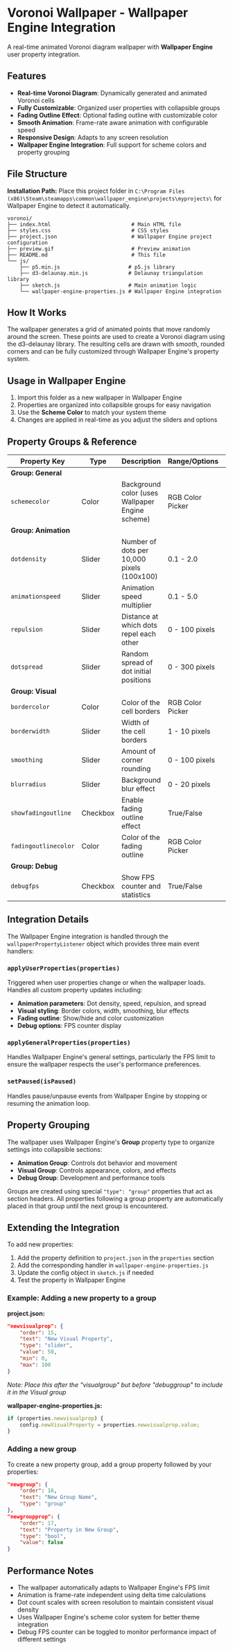 # Voronoi Wallpaper - Wallpaper Engine Integration

A real-time animated Voronoi diagram wallpaper with **Wallpaper Engine** user property integration.

## Features

- **Real-time Voronoi Diagram**: Dynamically generated and animated Voronoi cells
- **Fully Customizable**: Organized user properties with collapsible groups
- **Fading Outline Effect**: Optional fading outline with customizable color
- **Smooth Animation**: Frame-rate aware animation with configurable speed
- **Responsive Design**: Adapts to any screen resolution
- **Wallpaper Engine Integration**: Full support for scheme colors and property grouping

## File Structure

**Installation Path:** Place this project folder in `C:\Program Files (x86)\Steam\steamapps\common\wallpaper_engine\projects\myprojects\` for Wallpaper Engine to detect it automatically.

```
voronoi/
├── index.html                          # Main HTML file
├── styles.css                          # CSS styles
├── project.json                        # Wallpaper Engine project configuration
├── preview.gif                         # Preview animation
├── README.md                           # This file
└── js/
    ├── p5.min.js                      # p5.js library
    ├── d3-delaunay.min.js             # Delaunay triangulation library
    ├── sketch.js                      # Main animation logic
    └── wallpaper-engine-properties.js # Wallpaper Engine integration
```

## How It Works

The wallpaper generates a grid of animated points that move randomly around the screen. These points are used to create a Voronoi diagram using the d3-delaunay library. The resulting cells are drawn with smooth, rounded corners and can be fully customized through Wallpaper Engine's property system.

## Usage in Wallpaper Engine

1. Import this folder as a new wallpaper in Wallpaper Engine
2. Properties are organized into collapsible groups for easy navigation
3. Use the **Scheme Color** to match your system theme
4. Changes are applied in real-time as you adjust the sliders and options

## Property Groups & Reference

| Property Key         | Type     | Description                                     | Range/Options    | Default |
| -------------------- | -------- | ----------------------------------------------- | ---------------- | ------- |
| **Group: General**   |          |                                                 |                  |         |
| `schemecolor`        | Color    | Background color (uses Wallpaper Engine scheme) | RGB Color Picker | Black   |
| **Group: Animation** |          |                                                 |                  |         |
| `dotdensity`         | Slider   | Number of dots per 10,000 pixels (100x100)      | 0.1 - 2.0        | 0.3     |
| `animationspeed`     | Slider   | Animation speed multiplier                      | 0.1 - 5.0        | 1.0     |
| `repulsion`          | Slider   | Distance at which dots repel each other         | 0 - 100 pixels   | 20      |
| `dotspread`          | Slider   | Random spread of dot initial positions          | 0 - 300 pixels   | 100     |
| **Group: Visual**    |          |                                                 |                  |         |
| `bordercolor`        | Color    | Color of the cell borders                       | RGB Color Picker | White   |
| `borderwidth`        | Slider   | Width of the cell borders                       | 1 - 10 pixels    | 3       |
| `smoothing`          | Slider   | Amount of corner rounding                       | 0 - 100 pixels   | 40      |
| `blurradius`         | Slider   | Background blur effect                          | 0 - 20 pixels    | 2       |
| `showfadingoutline`  | Checkbox | Enable fading outline effect                    | True/False       | True    |
| `fadingoutlinecolor` | Color    | Color of the fading outline                     | RGB Color Picker | Black   |
| **Group: Debug**     |          |                                                 |                  |         |
| `debugfps`           | Checkbox | Show FPS counter and statistics                 | True/False       | False   |

## Integration Details

The Wallpaper Engine integration is handled through the `wallpaperPropertyListener` object which provides three main event handlers:

### `applyUserProperties(properties)`
Triggered when user properties change or when the wallpaper loads. Handles all custom property updates including:
- **Animation parameters**: Dot density, speed, repulsion, and spread
- **Visual styling**: Border colors, width, smoothing, blur effects
- **Fading outline**: Show/hide and color customization
- **Debug options**: FPS counter display

### `applyGeneralProperties(properties)`
Handles Wallpaper Engine's general settings, particularly the FPS limit to ensure the wallpaper respects the user's performance preferences.

### `setPaused(isPaused)`
Handles pause/unpause events from Wallpaper Engine by stopping or resuming the animation loop.

## Property Grouping

The wallpaper uses Wallpaper Engine's **Group** property type to organize settings into collapsible sections:

- **Animation Group**: Controls dot behavior and movement
- **Visual Group**: Controls appearance, colors, and effects
- **Debug Group**: Development and performance tools

Groups are created using special `"type": "group"` properties that act as section headers. All properties following a group property are automatically placed in that group until the next group is encountered.

## Extending the Integration

To add new properties:

1. Add the property definition to `project.json` in the `properties` section
2. Add the corresponding handler in `wallpaper-engine-properties.js`
3. Update the config object in `sketch.js` if needed
4. Test the property in Wallpaper Engine

### Example: Adding a new property to a group

**project.json:**
```json
"newvisualprop": {
    "order": 15,
    "text": "New Visual Property",
    "type": "slider",
    "value": 50,
    "min": 0,
    "max": 100
}
```
*Note: Place this after the "visualgroup" but before "debuggroup" to include it in the Visual group*

**wallpaper-engine-properties.js:**
```javascript
if (properties.newvisualprop) {
    config.newVisualProperty = properties.newvisualprop.value;
}
```

### Adding a new group

To create a new property group, add a group property followed by your properties:

```json
"newgroup": {
    "order": 16,
    "text": "New Group Name",
    "type": "group"
},
"newgroupprop": {
    "order": 17,
    "text": "Property in New Group",
    "type": "bool",
    "value": false
}
```

## Performance Notes

- The wallpaper automatically adapts to Wallpaper Engine's FPS limit
- Animation is frame-rate independent using delta time calculations
- Dot count scales with screen resolution to maintain consistent visual density
- Uses Wallpaper Engine's scheme color system for better theme integration
- Debug FPS counter can be toggled to monitor performance impact of different settings
